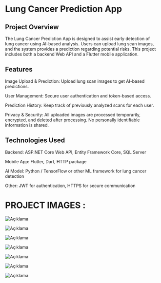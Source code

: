 # Lung Cancer Prediction App
## Project Overview

The Lung Cancer Prediction App is designed to assist early detection of lung cancer using AI-based analysis. Users can upload lung scan images, and the system provides a prediction regarding potential risks. This project includes both a backend Web API and a Flutter mobile application.

## Features

Image Upload & Prediction: Upload lung scan images to get AI-based predictions.

User Management: Secure user authentication and token-based access.

Prediction History: Keep track of previously analyzed scans for each user.

Privacy & Security: All uploaded images are processed temporarily, encrypted, and deleted after processing. No personally identifiable information is shared.

## Technologies Used

Backend: ASP.NET Core Web API, Entity Framework Core, SQL Server

Mobile App: Flutter, Dart, HTTP package

AI Model: Python / TensorFlow or other ML framework for lung cancer detection

Other: JWT for authentication, HTTPS for secure communication

# PROJECT IMAGES : 
![Açıklama](https://github.com/AhmetFarukTUNC/LungCancerMobileApp_/blob/main/images/register.png)


![Açıklama](https://github.com/AhmetFarukTUNC/LungCancerMobileApp_/blob/main/images/login.png)


![Açıklama](https://github.com/AhmetFarukTUNC/LungCancerMobileApp_/blob/main/images/homepage.png)


![Açıklama](https://github.com/AhmetFarukTUNC/LungCancerMobileApp_/blob/main/images/about.png)


![Açıklama](https://github.com/AhmetFarukTUNC/LungCancerMobileApp_/blob/main/images/predict.png)


![Açıklama](https://github.com/AhmetFarukTUNC/LungCancerMobileApp_/blob/main/images/privacy.png)


![Açıklama](https://github.com/AhmetFarukTUNC/LungCancerMobileApp_/blob/main/images/result.png)



